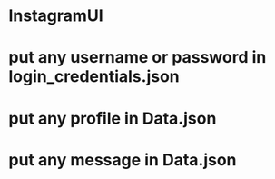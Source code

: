 # InstagramUI
# put any username or password in login_credentials.json 
# put any profile in Data.json
# put any message in Data.json